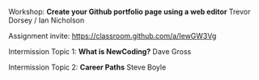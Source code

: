 Workshop: **Create your Github portfolio page using a web editor** Trevor Dorsey / Ian Nicholson

Assignment invite: https://classroom.github.com/a/IewGW3Vg

Intermission Topic 1: **What is NewCoding?** Dave Gross

Intermission Topic 2: **Career Paths** Steve Boyle
